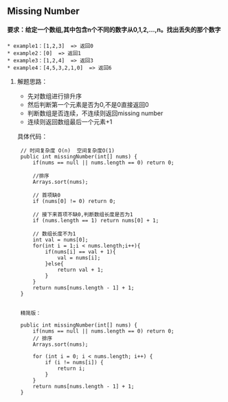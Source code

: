 ## Missing Number

#### 要求：给定一个数组,其中包含n个不同的数字从0,1,2,…,n。找出丢失的那个数字
	* example1：[1,2,3]  => 返回0
	* example2：[0]  => 返回1
	* example3：[1,2,4]  => 返回3
	* example4：[4,5,3,2,1,0]  => 返回6


1. 解题思路：
	* 先对数组进行排升序
	* 然后判断第一个元素是否为0,不是0直接返回0
	* 判断数组是否连续，不连续则返回missing number
	* 连续则返回数组最后一个元素+1

	
	具体代码：

		// 时间复杂度 O(n)  空间复杂度O(1)
		public int missingNumber(int[] nums) {
	        if(nums == null || nums.length == 0) return 0;
	        
	        //排序
	        Arrays.sort(nums);
	
	        // 首项缺0
	        if (nums[0] != 0) return 0;
	   
	        // 接下来首项不缺0,判断数组长度是否为1
	        if (nums.length == 1) return nums[0] + 1;
	        
	        // 数组长度不为1
	        int val = nums[0];
	        for(int i = 1;i < nums.length;i++){
	            if(nums[i] == val + 1){
	                val = nums[i];
	            }else{
	                return val + 1;
	            }
	        }
	        return nums[nums.length - 1] + 1;
	    }


		精简版：

		public int missingNumber(int[] nums) {
	        if(nums == null || nums.length == 0) return 0;
	        // 排序
	        Arrays.sort(nums);
	        
	        for (int i = 0; i < nums.length; i++) {
				if (i != nums[i]) {
					return i;
				}
			}
	        return nums[nums.length - 1] + 1;
		}
		